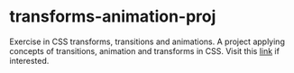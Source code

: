 # transforms-animation-proj
Exercise in CSS transforms, transitions and animations.
A project applying concepts of transitions, animation and transforms in CSS.
Visit this [link][1] if interested.

[1]: https://ismailarafa.github.io/transforms-animation-proj
